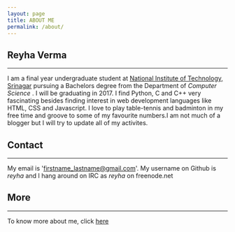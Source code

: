 ```yaml
---
layout: page
title: ABOUT ME
permalink: /about/
---
```


## **Reyha Verma**
---
I am a final year undergraduate student at [National Institute of Technology, Srinagar](http://www.nitsri.net/) pursuing a Bachelors degree from the Department of *Computer Science* . I will be graduating in 2017. I find Python, C and C++ very fascinating besides finding interest in web development languages like HTML, CSS and Javascript. I love to play table-tennis and badminton in my free time  and groove to some of my favourite numbers.I am not much of a blogger but I will try to update all of my activites. 

## **Contact**
---
My email is 'firstname_lastname@gmail.com'. My username on Github is *reyha* and I hang around on IRC as *reyha* on freenode.net

## **More** 
---
To know more about me, click [here](https://www.facebook.com/reyha.verma)
